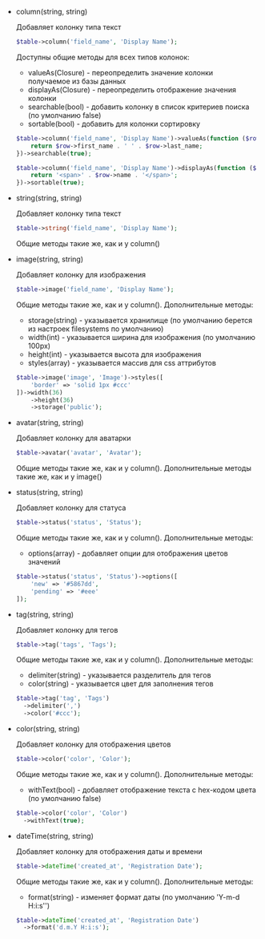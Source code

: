 - column(string, string)
    
    Добавляет колонку типа текст
    ```php
    $table->column('field_name', 'Display Name');
    ```
    
    Доступны общие методы для всех типов колонок:
    
    - valueAs(Closure) - переопределить значение колонки получаемое из базы данных
    - displayAs(Closure) - переопределить отображение значения колонки
    - searchable(bool) - добавить колонку в список критериев поиска (по умолчанию false)
    - sortable(bool) - добавить для колонки сортировку
    
    ```php
    $table->column('field_name', 'Display Name')->valueAs(function ($row) {
        return $row->first_name . ' ' . $row->last_name;
    })->searchable(true);
  
    $table->column('field_name', 'Display Name')->displayAs(function ($row) {
        return '<span>' . $row->name . '</span>';
    })->sortable(true);
    ```

- string(string, string)
    
    Добавляет колонку типа текст
    ```php
    $table->string('field_name', 'Display Name');
    ```
    
    Общие методы такие же, как и у column()

- image(string, string)
    
    Добавляет колонку для изображения
    ```php
    $table->image('field_name', 'Display Name');
    ```
    
    Общие методы такие же, как и у column().
    Дополнительные методы:
    
    - storage(string) - указывается хранилище (по умолчанию берется из настроек filesystems по умолчанию)
    - width(int) - указывается ширина для изображения (по умолчанию 100px)
    - height(int) - указывается высота для изображения
    - styles(array) - указывается массив для css аттрибутов
    
    ```php
    $table->image('image', 'Image')->styles([
        'border' => 'solid 1px #ccc'
    ])->width(36)
        ->height(36)
        ->storage('public');
    ```

- avatar(string, string)
    
    Добавляет колонку для аватарки
    ```php
    $table->avatar('avatar', 'Avatar');
    ```
    
    Общие методы такие же, как и у column().
    Дополнительные методы такие же, как и у image()

- status(string, string)
    
    Добавляет колонку для статуса
    ```php
    $table->status('status', 'Status');
    ```
    
    Общие методы такие же, как и у column().
    Дополнительные методы:
    
    - options(array) - добавляет опции для отображения цветов значений
    
    ```php
    $table->status('status', 'Status')->options([
        'new' => '#5867dd',
        'pending' => '#eee'
    ]);
    ```
    
- tag(string, string)
    
    Добавляет колонку для тегов
    ```php
    $table->tag('tags', 'Tags');
    ```
    
    Общие методы такие же, как и у column().
    Дополнительные методы:
    
    - delimiter(string) - указывается разделитель для тегов
    - color(string) - указывается цвет для заполнения тегов
    
    ```php
    $table->tag('tag', 'Tags')
      ->delimiter(',')
      ->color('#ccc');
    ```
- color(string, string)
    
    Добавляет колонку для отображения цветов
    ```php
    $table->color('color', 'Color');
    ```
    
    Общие методы такие же, как и у column().
    Дополнительные методы:
    
    - withText(bool) - добавляет отображение текста с hex-кодом цвета (по умолчанию false)
    
    ```php
    $table->color('color', 'Color')
      ->withText(true);
    ```

- dateTime(string, string)
    
    Добавляет колонку для отображения даты и времени
    ```php
    $table->dateTime('created_at', 'Registration Date');
    ```
    
    Общие методы такие же, как и у column().
    Дополнительные методы:
    
    - format(string) - изменяет формат даты (по умолчанию 'Y-m-d H:i:s'')
    
    ```php
    $table->dateTime('created_at', 'Registration Date')
      ->format('d.m.Y H:i:s');
    ```
